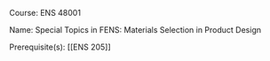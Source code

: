 




Course: ENS 48001

Name: Special Topics in FENS: Materials Selection in Product Design

Prerequisite(s): [[ENS 205]]